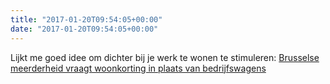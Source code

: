 ```yaml
---
title: "2017-01-20T09:54:05+00:00"
date: "2017-01-20T09:54:05+00:00"
---
```


Lijkt me goed idee om dichter bij je werk te wonen te stimuleren: [Brusselse meerderheid vraagt woonkorting in plaats van bedrijfswagens](http://www.bruzz.be/nl/actua/brusselse-meerderheid-vraagt-woonkorting-plaats-van-bedrijfswagens)
